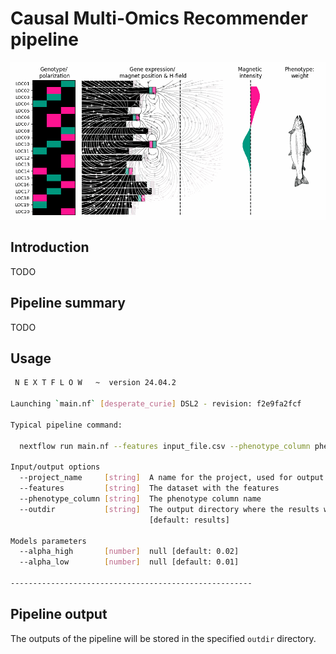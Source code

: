 # Causal Multi-Omics Recommender pipeline

![Alt Text](figures/fp_magnets.gif)

## Introduction

TODO

## Pipeline summary

TODO

## Usage

```bash
 N E X T F L O W   ~  version 24.04.2

Launching `main.nf` [desperate_curie] DSL2 - revision: f2e9fa2fcf

Typical pipeline command:

  nextflow run main.nf --features input_file.csv --phenotype_column phenotype

Input/output options
  --project_name     [string]  A name for the project, used for output file names.
  --features         [string]  The dataset with the features
  --phenotype_column [string]  The phenotype column name
  --outdir           [string]  The output directory where the results will be saved. You have to use absolute paths to storage on Cloud infrastructure. 
                               [default: results] 

Models parameters
  --alpha_high       [number]  null [default: 0.02]
  --alpha_low        [number]  null [default: 0.01]

------------------------------------------------------
```

## Pipeline output

The outputs of the pipeline will be stored in the specified `outdir` directory.
